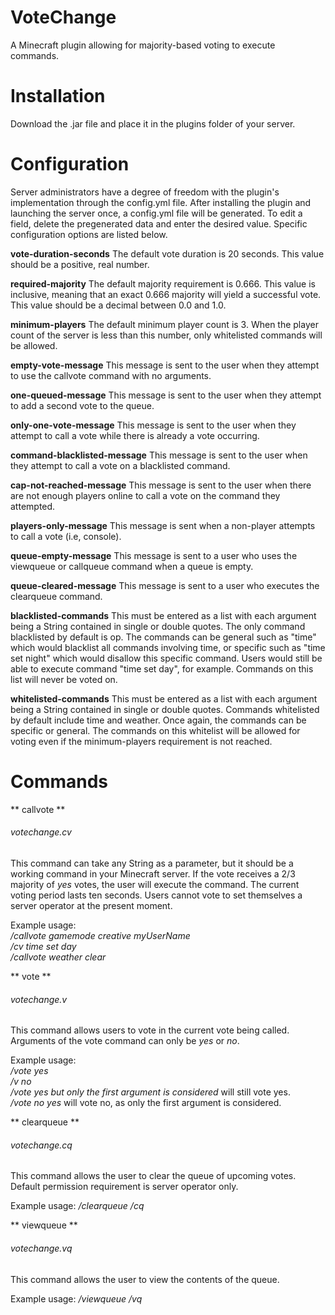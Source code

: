 # VoteChange
A Minecraft plugin allowing for majority-based voting to execute commands.

# Installation
Download the .jar file and place it in the plugins folder of your server. 

# Configuration
Server administrators have a degree of freedom with the plugin's implementation through the config.yml file. After installing the plugin and launching the server once, a config.yml file will be generated. To edit a field, delete the pregenerated data
and  enter the desired value. Specific configuration options are listed below.

**vote-duration-seconds**
The default vote duration is 20 seconds. This value should be a positive, real number.

**required-majority**
The default majority requirement is 0.666. This value is inclusive, meaning that an exact 0.666 majority will yield a successful vote. This value should be a decimal between 0.0 and 1.0. 

**minimum-players**
The default minimum player count is 3. When the player count of the server is less than this number, only whitelisted commands will be allowed.

**empty-vote-message**
This message is sent to the user when they attempt to use the callvote command with no arguments.

**one-queued-message**
This message is sent to the user when they attempt to add a second vote to the queue.

**only-one-vote-message**
This message is sent to the user when they attempt to call a vote while there is already a vote occurring.

**command-blacklisted-message**
This message is sent to the user when they attempt to call a vote on a blacklisted command.

**cap-not-reached-message**
This message is sent to the user when there are not enough players online to call a vote on the command they attempted.

**players-only-message**
This message is sent when a non-player attempts to call a vote (i.e, console).

**queue-empty-message**
This message is sent to a user who uses the viewqueue or callqueue command when a queue is empty.

**queue-cleared-message**
This message is sent to a user who executes the clearqueue command.

**blacklisted-commands**
This must be entered as a list with each argument being a String contained in single or double quotes. The only command blacklisted by default is op. The commands can be general such as "time" which would blacklist all
commands involving time, or specific such as "time set night" which would disallow this specific command. Users would still be able to execute command "time set day", for example. Commands on this list will never be 
voted on.

**whitelisted-commands**
This must be entered as a list with each argument being a String contained in single or double quotes. Commands whitelisted by default include time and weather. Once again, the commands can be specific or general. The
commands on this whitelist will be allowed for voting even if the minimum-players requirement is not reached.


# Commands
** callvote **
###### votechange.cv

This command can take any String as a parameter, but it should be a working command in your Minecraft server. If the vote receives a 2/3 majority of *yes* votes, the user will execute the command. The current voting period lasts ten seconds. Users cannot vote to set themselves a server operator at the present moment.

Example usage:   
*/callvote gamemode creative myUserName*  
*/cv time set day*  
*/callvote weather clear*  

** vote **
###### votechange.v
This command allows users to vote in the current vote being called. Arguments of the vote command can only be *yes* or *no*. 

Example usage:   
*/vote yes*  
*/v no*  
*/vote yes but only the first argument is considered* will still vote yes.  
*/vote no yes* will vote no, as only the first argument is considered.   

** clearqueue **
###### votechange.cq
This command allows the user to clear the queue of upcoming votes. Default permission requirement is server operator only.

Example usage:
*/clearqueue*
*/cq*

** viewqueue **
###### votechange.vq
This command allows the user to view the contents of the queue.

Example usage:
*/viewqueue*
*/vq*
